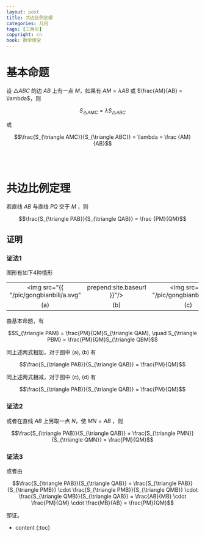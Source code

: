 ```yaml
---
layout: post
title: 共边比例定理
categories: 几何
tags: [三角形]
copyright: cn
book: 数学瑰宝
---
```


# 基本命题

设 $\triangle ABC$ 的边 $AB$ 上有一点 $M$，如果有 $AM = \lambda AB$ 或 $\frac{AM}{AB} = \lambda$，则

$$S_{\triangle AMC} = \lambda S_{\triangle ABC}$$

或

$$\frac{S_{\triangle AMC}}{S_{\triangle ABC}} = \lambda = \frac {AM}{AB}$$

<br/><br/>

# 共边比例定理

若直线 $AB$ 与直线 $PQ$ 交于 $M$ ，则

$$\frac{S_{\triangle PAB}}{S_{\triangle QAB}} = \frac {PM}{QM}$$

<!--more-->

## 证明

### 证法1

图形有如下4种情形

|||||
|:--:|:--:|:--:|:--:|
| <img src="{{ "/pic/gongbianbili/a.svg" | prepend:site.baseurl }}"/> |<img src="{{ "/pic/gongbianbili/b.svg" | prepend:site.baseurl }}"/> | <img src="{{ "/pic/gongbianbili/c.svg" | prepend:site.baseurl }}"/> | <img src="{{ "/pic/gongbianbili/d.svg" | prepend:site.baseurl }}"/> |
| (a) | (b) | (c) | (d) |

由基本命题，有

$$S_{\triangle PAM} = \frac{PM}{QM}S_{\triangle QAM}, \quad S_{\triangle PBM} = \frac{PM}{QM}S_{\triangle QBM}$$

同上述两式相加，对于图中 (a), (b) 有

$$\frac{S_{\triangle PAB}}{S_{\triangle QAB}} = \frac{PM}{QM}$$

同上述两式相减，对于图中 (c), (d) 有

$$\frac{S_{\triangle PAB}}{S_{\triangle QAB}} = \frac{PM}{QM}$$

### 证法2

或者在直线 $AB$ 上另取一点 $N$，使 $MN = AB$ ，则

$$\frac{S_{\triangle PAB}}{S_{\triangle QAB}} = \frac{S_{\triangle PMN}}{S_{\triangle QMN}} = \frac{PM}{QM}$$

### 证法3

或者由

$$\frac{S_{\triangle PAB}}{S_{\triangle QAB}} = \frac{S_{\triangle PAB}}{S_{\triangle PMB}} \cdot \frac{S_{\triangle PMB}}{S_{\triangle QMB}} \cdot \frac{S_{\triangle QMB}}{S_{\triangle QAB}} = \frac{AB}{MB} \cdot \frac{PM}{QM} \cdot \frac{MB}{AB} = \frac{PM}{QM}$$

即证。

* content
{:toc}
